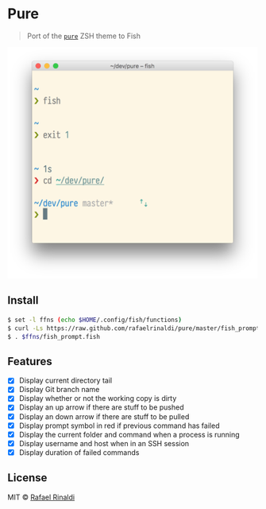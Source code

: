 # Pure

> Port of the [`pure`](https://github.com/sindresorhus/pure) ZSH theme to Fish

<img width="572" src="screenshot.png">

## Install

```sh
$ set -l ffns (echo $HOME/.config/fish/functions)
$ curl -Ls https://raw.github.com/rafaelrinaldi/pure/master/fish_prompt.fish > $ffns/fish_prompt.fish
$ . $ffns/fish_prompt.fish
```

## Features

- [x] Display current directory tail
- [x] Display Git branch name
- [x] Display whether or not the working copy is dirty
- [x] Display an up arrow if there are stuff to be pushed
- [x] Display an down arrow if there are stuff to be pulled
- [x] Display prompt symbol in red if previous command has failed
- [x] Display the current folder and command when a process is running
- [x] Display username and host when in an SSH session
- [x] Display duration of failed commands

## License

MIT © [Rafael Rinaldi](http://rinaldi.io)
